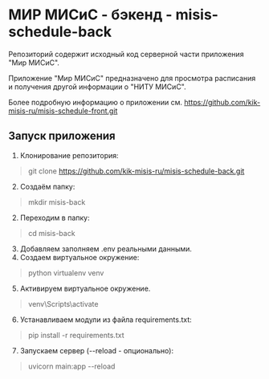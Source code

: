# МИР МИСиС - бэкенд - misis-schedule-back

Репозиторий содержит исходный код серверной части приложения "Мир МИСиС".

Приложение "Мир МИСиС" предназначено для просмотра расписания и получения другой информации о "НИТУ МИСиС".
                       
Более подробную информацию о приложении см. https://github.com/kik-misis-ru/misis-schedule-front.git


## Запуск приложения

1. Клонирование репозитория:
  > git clone https://github.com/kik-misis-ru/misis-schedule-back.git
2. Создаём папку:
  > mkdir misis-back
2. Переходим в папку:
  > cd misis-back
3. Добавляем заполняем .env реальными данными.
4. Создаем виртуальное окружение:
  > python virtualenv venv
5. Активируем виртуальное окружение.
  > venv\Scripts\activate
6. Устанавливаем модули из файла requirements.txt:
  > pip install -r requirements.txt
7. Запускаем сервер (--reload - опционально):
  >uvicorn main:app --reload 
